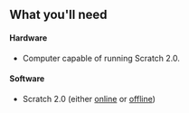 ## What you'll need

#### Hardware

+ Computer capable of running Scratch 2.0.

#### Software

+ Scratch 2.0 (either [online](https://scratch.mit.edu/projects/editor/) or [offline](https://scratch.mit.edu/scratch2download/))
